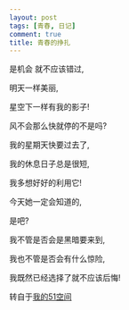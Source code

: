 ```yaml
---
layout: post
tags: [青春, 日记]
comment: true
title: 青春的挣扎
---
```


是机会 就不应该错过,

明天一样美丽,

星空下一样有我的影子!

风不会那么快就停的不是吗?

我的星期天快要过去了,

我的休息日子总是很短,

我多想好好的利用它!

今天她一定会知道的,

是吧?

我不管是否会是黑暗要来到,

我也不管是否会有什么惊险,

我既然已经选择了就不应该后悔!


转自于[我的51空间](http://home.51.com/cailiwei712/diary/item/10005625.html)
